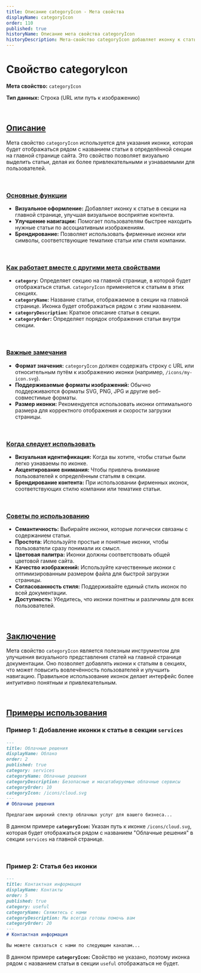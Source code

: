 ```yaml
---
title: Описание categoryIcon - Мета свойства
displayName: categoryIcon
order: 110
published: true
historyName: Описание мета свойства categoryIcon
historyDescription: Мета-свойство categoryIcon добавляет иконку к статье на главной странице, улучшая визуальное восприятие и навигацию.
---
```


# Свойство categoryIcon

**Мета свойство:** `categoryIcon`

**Тип данных:** Строка (URL или путь к изображению)

<br/>

## [Описание](description)

Мета свойство `categoryIcon` используется для указания иконки, которая будет отображаться рядом с названием статьи в определённой секции на главной странице сайта. Это свойство позволяет визуально выделить статьи, делая их более привлекательными и узнаваемыми для пользователей.

<br/>

### [Основные функции](basic-functions)

- **Визуальное оформление:** Добавляет иконку к статье в секции на главной странице, улучшая визуальное восприятие контента.
- **Улучшение навигации:** Помогает пользователям быстрее находить нужные статьи по ассоциативным изображениям.
- **Брендирование:** Позволяет использовать фирменные иконки или символы, соответствующие тематике статьи или стиля компании.

<br/>

### [Как работает вместе с другими мета свойствами](with-other-properties)

- **`category`:** Определяет секцию на главной странице, в которой будет отображаться статья. `categoryIcon` применяется к статьям в этих секциях.
- **`categoryName`:** Название статьи, отображаемое в секции на главной странице. Иконка будет отображаться рядом с этим названием.
- **`categoryDescription`:** Краткое описание статьи в секции.
- **`categoryOrder`:** Определяет порядок отображения статьи внутри секции.

<br/>

### [Важные замечания](notes)

- **Формат значения:** `categoryIcon` должен содержать строку с URL или относительным путём к изображению иконки (например, `/icons/my-icon.svg`).
- **Поддерживаемые форматы изображений:** Обычно поддерживаются форматы SVG, PNG, JPG и другие веб-совместимые форматы.
- **Размер иконки:** Рекомендуется использовать иконки оптимального размера для корректного отображения и скорости загрузки страницы.

<br/>

### [Когда следует использовать](when-to-use)

- **Визуальная идентификация:** Когда вы хотите, чтобы статьи были легко узнаваемы по иконке.
- **Акцентирование внимания:** Чтобы привлечь внимание пользователей к определённым статьям в секции.
- **Брендирование контента:** При использовании фирменных иконок, соответствующих стилю компании или тематике статьи.

<br/>

### [Советы по использованию](advice)

- **Семантичность:** Выбирайте иконки, которые логически связаны с содержанием статьи.
- **Простота:** Используйте простые и понятные иконки, чтобы пользователи сразу понимали их смысл.
- **Цветовая палитра:** Иконки должны соответствовать общей цветовой гамме сайта.
- **Качество изображений:** Используйте качественные иконки с оптимизированным размером файла для быстрой загрузки страницы.
- **Согласованность стиля:** Поддерживайте единый стиль иконок по всей документации.
- **Доступность:** Убедитесь, что иконки понятны и различимы для всех пользователей.

<br/>

## [Заключение](conclusion)

Мета свойство `categoryIcon` является полезным инструментом для улучшения визуального представления статей на главной странице документации.
Оно позволяет добавлять иконки к статьям в секциях, что может повысить вовлечённость пользователей и улучшить навигацию.
Правильное использование иконок делает интерфейс более интуитивно понятным и привлекательным.

<br/>

## [Примеры использования](examples)

### Пример 1: Добавление иконки к статье в секции `services`

```md
---
title: Облачные решения
displayName: Облако
order: 2
published: true
category: services
categoryName: Облачные решения
categoryDescription: Безопасные и масштабируемые облачные сервисы
categoryOrder: 10
categoryIcon: /icons/cloud.svg
---
# Облачные решения

Предлагаем широкий спектр облачных услуг для вашего бизнеса...
```

В данном примере **`categoryIcon`:** Указан путь к иконке `/icons/cloud.svg`, которая будет отображаться рядом с названием "Облачные решения" в секции `services` на главной странице.

<br/>

### Пример 2: Статья без иконки

```md
---
title: Контактная информация
displayName: Контакты
order: 5
published: true
category: useful
categoryName: Свяжитесь с нами
categoryDescription: Мы всегда готовы помочь вам
categoryOrder: 20
---
# Контактная информация

Вы можете связаться с нами по следующим каналам...
```

В данном примере **`categoryIcon`:** Свойство не указано, поэтому иконка рядом с названием статьи в секции `useful` отображаться не будет.

